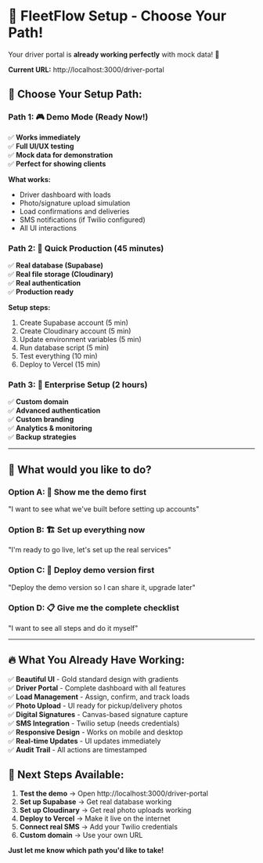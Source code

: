 # 🚀 FleetFlow Setup - Choose Your Path!

Your driver portal is **already working perfectly** with mock data! 🎉

**Current URL:** http://localhost:3000/driver-portal

## 🎯 **Choose Your Setup Path:**

### **Path 1: 🎮 Demo Mode (Ready Now!)**
✅ **Works immediately**  
✅ **Full UI/UX testing**  
✅ **Mock data for demonstration**  
✅ **Perfect for showing clients**

**What works:**
- Driver dashboard with loads
- Photo/signature upload simulation
- Load confirmations and deliveries
- SMS notifications (if Twilio configured)
- All UI interactions

### **Path 2: 🚀 Quick Production (45 minutes)**
✅ **Real database (Supabase)**  
✅ **Real file storage (Cloudinary)**  
✅ **Real authentication**  
✅ **Production ready**

**Setup steps:**
1. Create Supabase account (5 min)
2. Create Cloudinary account (5 min) 
3. Update environment variables (5 min)
4. Run database script (5 min)
5. Test everything (10 min)
6. Deploy to Vercel (15 min)

### **Path 3: 💼 Enterprise Setup (2 hours)**
✅ **Custom domain**  
✅ **Advanced authentication**  
✅ **Custom branding**  
✅ **Analytics & monitoring**  
✅ **Backup strategies**

---

## 🤔 **What would you like to do?**

### **Option A: 📱 Show me the demo first**
"I want to see what we've built before setting up accounts"

### **Option B: 🏗️ Set up everything now** 
"I'm ready to go live, let's set up the real services"

### **Option C: 🎯 Deploy demo version first**
"Deploy the demo version so I can share it, upgrade later"

### **Option D: 📋 Give me the complete checklist**
"I want to see all steps and do it myself"

---

## 🔥 **What You Already Have Working:**

✅ **Beautiful UI** - Gold standard design with gradients  
✅ **Driver Portal** - Complete dashboard with all features  
✅ **Load Management** - Assign, confirm, and track loads  
✅ **Photo Upload** - UI ready for pickup/delivery photos  
✅ **Digital Signatures** - Canvas-based signature capture  
✅ **SMS Integration** - Twilio setup (needs credentials)  
✅ **Responsive Design** - Works on mobile and desktop  
✅ **Real-time Updates** - UI updates immediately  
✅ **Audit Trail** - All actions are timestamped  

## 🎯 **Next Steps Available:**

1. **Test the demo** → Open http://localhost:3000/driver-portal
2. **Set up Supabase** → Get real database working
3. **Set up Cloudinary** → Get real photo uploads working  
4. **Deploy to Vercel** → Make it live on the internet
5. **Connect real SMS** → Add your Twilio credentials
6. **Custom domain** → Use your own URL

**Just let me know which path you'd like to take!**
